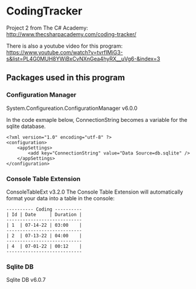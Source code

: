 # CodingTracker
Project 2 from The C# Academy: http://www.thecsharpacademy.com/coding-tracker/  

There is also a youtube video for this program:   
https://www.youtube.com/watch?v=tvrfIMiG3-s&list=PL4G0MUH8YWiBxCvNXnGea4hyRX__uVg6-&index=3  

## Packages used in this program
### Configuration Manager
System.Configureation.ConfigurationManager v6.0.0  

In the code exmaple below, ConnectionString becomes a variable for the sqlite database.  

```
<?xml version="1.0" encoding="utf-8" ?>
<configuration>
	<appSettings>
		<add key="ConnectionString" value="Data Source=db.sqlite" />
	</appSettings>
</configuration>
```

### Console Table Extension  
ConsoleTableExt v3.2.0 
The Console Table Extension will automatically format your data into a table in the console:  

```
---------- Coding ----------  
| Id | Date     | Duration |  
----------------------------  
| 1  | 07-14-22 | 03:00    |  
----------------------------  
| 2  | 07-13-22 | 04:00    |  
----------------------------  
| 4  | 07-01-22 | 00:12    |  
----------------------------  
```

### Sqlite DB  
Sqlite DB v6.0.7  
